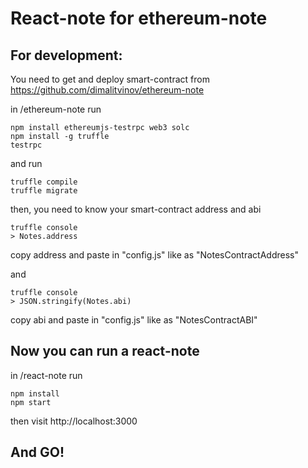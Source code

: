 # React-note for ethereum-note

## For development:

You need to get and deploy smart-contract from
https://github.com/dimalitvinov/ethereum-note

in /ethereum-note run
```shell
npm install ethereumjs-testrpc web3 solc
npm install -g truffle
testrpc
```

and run
```shell
truffle compile
truffle migrate
```
then, you need to know your smart-contract address and abi
```shell
truffle console
> Notes.address
```
copy address and paste in "config.js" like as "NotesContractAddress"

and
```shell
truffle console
> JSON.stringify(Notes.abi)
```
copy abi and paste in "config.js" like as "NotesContractABI"

## Now you can run a react-note

in /react-note run
```shell
npm install
npm start
```

then visit http://localhost:3000

## And GO!
